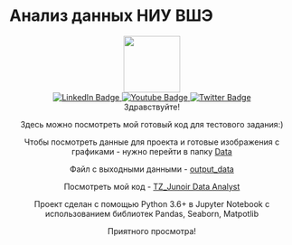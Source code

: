  # Анализ данных НИУ ВШЭ
<div id="header" align="center">
  <img src="https://media.giphy.com/media/M9gbBd9nbDrOTu1Mqx/giphy.gif" width="100"/>
</div>
<div align="center">
<div id="badges">
  <a href="your-linkedin-URL">
    <img src="https://img.shields.io/badge/LinkedIn-blue?style=for-the-badge&logo=linkedin&logoColor=white" alt="LinkedIn Badge"/>
  </a>
  <a href="your-youtube-URL">
    <img src="https://img.shields.io/badge/YouTube-red?style=for-the-badge&logo=youtube&logoColor=white" alt="Youtube Badge"/>
  </a>
  <a href="your-twitter-URL">
    <img src="https://img.shields.io/badge/Twitter-blue?style=for-the-badge&logo=twitter&logoColor=white" alt="Twitter Badge"/>
  </a>
</div>
Здравствуйте! 

Здесь можно посмотреть мой готовый код для тестового задания:)  

Чтобы посмотреть данные для проекта и готовые изображения с графиками - нужно перейти в папку [Data](https://github.com/denisdavydovich/test_data_analyst/tree/main/Data)

Файл с выходными данными - [output_data](https://github.com/denisdavydovich/test_data_analyst/blob/main/Data/output_data.csv)

Посмотреть мой код -  [TZ_Junoir Data Analyst](https://github.com/denisdavydovich/test_data_analyst/blob/main/TZ_Junior%20Data%20Analyst.py) 

Проект сделан с помощью Python 3.6+ в Jupyter Notebook c использованием библиотек Pandas, Seaborn, Matpotlib

Приятного просмотра!
